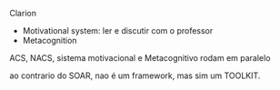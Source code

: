 Clarion
- Motivational system: ler e discutir com o professor
- Metacognition


ACS, NACS, sistema motivacional e Metacognitivo rodam em paralelo

ao contrario do SOAR, nao é um framework, mas sim um TOOLKIT.



